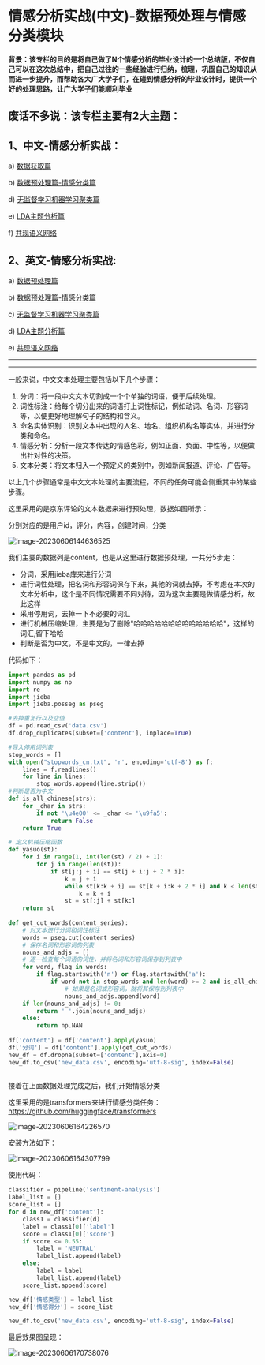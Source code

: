 # 情感分析实战(中文)-数据预处理与情感分类模块

**背景：该专栏的目的是将自己做了N个情感分析的毕业设计的一个总结版，不仅自己可以在这次总结中，把自己过往的一些经验进行归纳，梳理，巩固自己的知识从而进一步提升，而帮助各大广大学子们，在碰到情感分析的毕业设计时，提供一个好的处理思路，让广大学子们能顺利毕业**

## 废话不多说：该专栏主要有2大主题：

## 1、中文-情感分析实战：

a) [数据获取篇](https://blog.csdn.net/zyh960/article/details/131083616?spm=1001.2014.3001.5501)

b) [数据预处理篇-情感分类篇](https://blog.csdn.net/zyh960/article/details/131083683?spm=1001.2014.3001.5501)

d) [无监督学习机器学习聚类篇](https://blog.csdn.net/zyh960/article/details/131090242?spm=1001.2014.3001.5501)

e) [LDA主题分析篇](https://blog.csdn.net/zyh960/article/details/131092799?spm=1001.2014.3001.5501)

f) [共现语义网络](https://blog.csdn.net/zyh960/article/details/131095544?spm=1001.2014.3001.5502)

## 2、英文-情感分析实战:

a) [数据预处理篇]()

b) [数据预处理篇-情感分类篇]()

c) [无监督学习机器学习聚类篇]()

d) [LDA主题分析篇]()

e) [共现语义网络]()

------



------

一般来说，中文文本处理主要包括以下几个步骤：

1. 分词：将一段中文文本切割成一个个单独的词语，便于后续处理。
2. 词性标注：给每个切分出来的词语打上词性标记，例如动词、名词、形容词等，以便更好地理解句子的结构和含义。
3. 命名实体识别：识别文本中出现的人名、地名、组织机构名等实体，并进行分类和命名。
4. 情感分析：分析一段文本传达的情感色彩，例如正面、负面、中性等，以便做出针对性的决策。
5. 文本分类：将文本归入一个预定义的类别中，例如新闻报道、评论、广告等。

以上几个步骤通常是中文文本处理的主要流程，不同的任务可能会侧重其中的某些步骤。



这里采用的是京东评论的文本数据来进行预处理，数据如图所示：

分别对应的是用户id，评分，内容，创建时间，分类

![image-20230606144636525](https://cdn.jsdelivr.net/gh/13060923171/images@main/img/image-20230606144636525.png)

我们主要的数据列是content，也是从这里进行数据预处理，一共分5步走：

- 分词，采用jieba库来进行分词
- 进行词性处理，把名词和形容词保存下来，其他的词就去掉，不考虑在本次的文本分析中，这个是不同情况需要不同对待，因为这次主要是做情感分析，故此这样
- 采用停用词，去掉一下不必要的词汇
- 进行机械压缩处理，主要是为了删除"哈哈哈哈哈哈哈哈哈哈哈哈哈"，这样的词汇,留下哈哈
- 判断是否为中文，不是中文的，一律去掉

代码如下：

```python
import pandas as pd
import numpy as np
import re
import jieba
import jieba.posseg as pseg

#去掉重复行以及空值
df = pd.read_csv('data.csv')
df.drop_duplicates(subset=['content'], inplace=True)

#导入停用词列表
stop_words = []
with open("stopwords_cn.txt", 'r', encoding='utf-8') as f:
    lines = f.readlines()
    for line in lines:
        stop_words.append(line.strip())
#判断是否为中文
def is_all_chinese(strs):
    for _char in strs:
        if not '\u4e00' <= _char <= '\u9fa5':
            return False
    return True

# 定义机械压缩函数
def yasuo(st):
    for i in range(1, int(len(st) / 2) + 1):
        for j in range(len(st)):
            if st[j:j + i] == st[j + i:j + 2 * i]:
                k = j + i
                while st[k:k + i] == st[k + i:k + 2 * i] and k < len(st):
                    k = k + i
                st = st[:j] + st[k:]
    return st
  
def get_cut_words(content_series):
    # 对文本进行分词和词性标注
    words = pseg.cut(content_series)
    # 保存名词和形容词的列表
    nouns_and_adjs = []
    # 逐一检查每个词语的词性，并将名词和形容词保存到列表中
    for word, flag in words:
        if flag.startswith('n') or flag.startswith('a'):
            if word not in stop_words and len(word) >= 2 and is_all_chinese(word) == True:
                # 如果是名词或形容词，就将其保存到列表中
                nouns_and_adjs.append(word)
    if len(nouns_and_adjs) != 0:
        return ' '.join(nouns_and_adjs)
    else:
        return np.NAN
        
df['content'] = df['content'].apply(yasuo)
df['分词'] = df['content'].apply(get_cut_words)
new_df = df.dropna(subset=['content'],axis=0)
new_df.to_csv('new_data.csv', encoding='utf-8-sig', index=False)
        

```





接着在上面数据处理完成之后，我们开始情感分类

这里采用的是transformers来进行情感分类任务：https://github.com/huggingface/transformers

![image-20230606164226570](https://cdn.jsdelivr.net/gh/13060923171/images@main/img/image-20230606164226570.png)

安装方法如下：

![image-20230606164307799](https://cdn.jsdelivr.net/gh/13060923171/images@main/img/image-20230606164307799.png)



使用代码：

```Python
classifier = pipeline('sentiment-analysis')
label_list = []
score_list = []
for d in new_df['content']:
    class1 = classifier(d)
    label = class1[0]['label']
    score = class1[0]['score']
    if score <= 0.55:
        label = 'NEUTRAL'
        label_list.append(label)
    else:
        label = label
        label_list.append(label)
    score_list.append(score)

new_df['情感类型'] = label_list
new_df['情感得分'] = score_list

new_df.to_csv('new_data.csv', encoding='utf-8-sig', index=False)
```



最后效果图呈现：

![image-20230606170738076](https://cdn.jsdelivr.net/gh/13060923171/images@main/img/image-20230606170738076.png)
